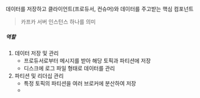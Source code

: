 
데이터를 저장하고 클라이언트(프로듀서, 컨슈머)와 데이터를 주고받는 핵심 컴포넌트
> 카프카 서버 인스턴스 하나를 의미


##### 역할

1. 데이터 저장 및 관리
	- 프로듀서로부터 메시지를 받아 해당 토픽과 파티션에 저장
	- 디스크에 로그 파일 형태로 데이터를 관리
2. 파티션 및 리더십 관리
	- 특정 토픽의 파티션을 여러 브로커에 분산하여 저장
	- 